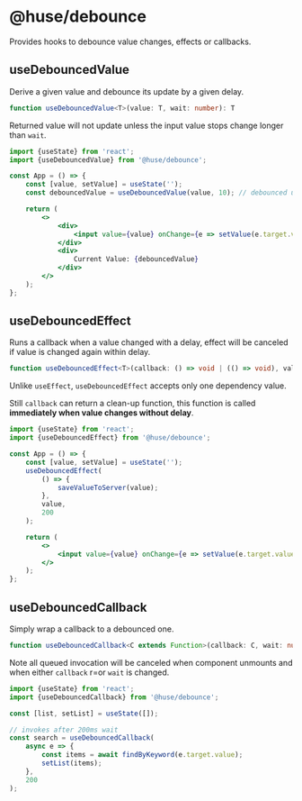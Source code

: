 # @huse/debounce

Provides hooks to debounce value changes, effects or callbacks.

## useDebouncedValue

Derive a given value and debounce its update by a given delay.

```typescript
function useDebouncedValue<T>(value: T, wait: number): T
```

Returned value will not update unless the input value stops change longer than `wait`.

```jsx
import {useState} from 'react';
import {useDebouncedValue} from '@huse/debounce';

const App = () => {
    const [value, setValue] = useState('');
    const debouncedValue = useDebouncedValue(value, 10); // debounced update 10ms

    return (
        <>
            <div>
                <input value={value} onChange={e => setValue(e.target.value)} />
            </div>
            <div>
                Current Value: {debouncedValue}
            </div>
        </>
    );
};
```

## useDebouncedEffect

Runs a callback when a value changed with a delay, effect will be canceled if value is changed again within delay.

```typescript
function useDebouncedEffect<T>(callback: () => void | (() => void), value: T, wait: number): void
```

Unlike `useEffect`, `useDebouncedEffect` accepts only one dependency value.

Still `callback` can return a clean-up function, this function is called **immediately when value changes without delay**.

```jsx
import {useState} from 'react';
import {useDebouncedEffect} from '@huse/debounce';

const App = () => {
    const [value, setValue] = useState('');
    useDebouncedEffect(
        () => {
            saveValueToServer(value);
        },
        value,
        200
    );

    return (
        <>
            <input value={value} onChange={e => setValue(e.target.value)} />
        </>
    );
};
```

## useDebouncedCallback

Simply wrap a callback to a debounced one.

```typescript
function useDebouncedCallback<C extends Function>(callback: C, wait: number): C
```

Note all queued invocation will be canceled when component unmounts and when either `callback` r=or `wait` is changed.

```jsx
import {useState} from 'react';
import {useDebouncedCallback} from '@huse/debounce';

const [list, setList] = useState([]);

// invokes after 200ms wait
const search = useDebouncedCallback(
    async e => {
        const items = await findByKeyword(e.target.value);
        setList(items);
    },
    200
);
```
